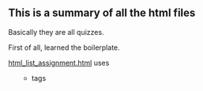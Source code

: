 ## This is a summary of all the html files
Basically they are all quizzes.

First of all, learned the boilerplate.

[html_list_assignment.html](https://github.com/ljx0320/web/blob/master/HTML/html_list_assignment.html) uses **<ol> <ul> <li>** tags
